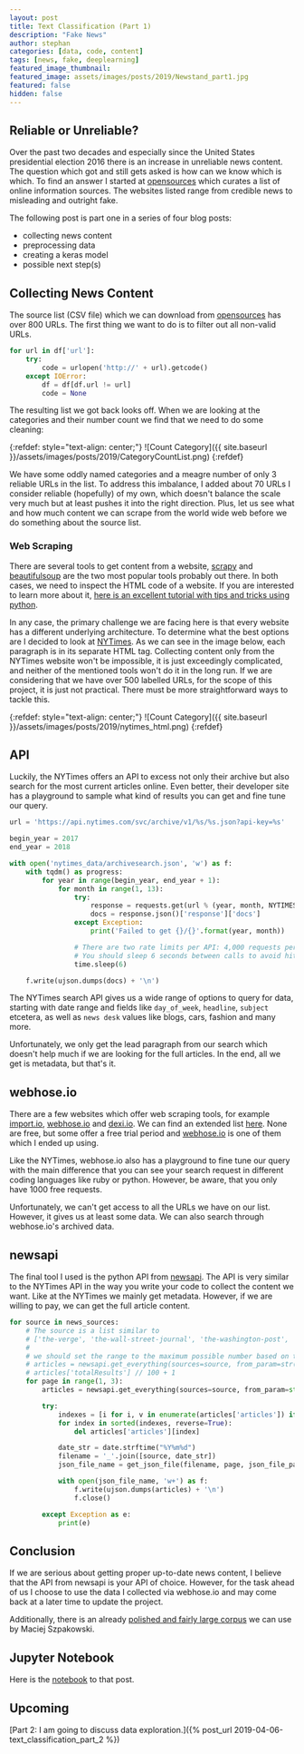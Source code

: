 ```yaml
---
layout: post
title: Text Classification (Part 1)
description: "Fake News"
author: stephan
categories: [data, code, content]
tags: [news, fake, deeplearning]
featured_image_thumbnail:
featured_image: assets/images/posts/2019/Newstand_part1.jpg
featured: false
hidden: false
---
```


## Reliable or Unreliable?

Over the past two decades and especially since the United States presidential election 2016 there is an increase in unreliable news content. The question which got and still gets asked is how can we know which is which. To find an answer I started at [opensources](http://www.opensources.co/) which curates a list of online information sources. The websites listed range from credible news to misleading and outright fake.

The following post is part one in a series of four blog posts:
- collecting news content
- preprocessing data
- creating a keras model
- possible next step(s)

## Collecting News Content

The source list (CSV file) which we can download from [opensources](http://www.opensources.co/)  has over 800 URLs. The first thing we want to do is to filter out all non-valid URLs.

```python
for url in df['url']:
    try:
        code = urlopen('http://' + url).getcode()
    except IOError:
        df = df[df.url != url]
        code = None
```

The resulting list we got back looks off. When we are looking at the categories and their number count we find that we need to do some cleaning:

{:refdef: style="text-align: center;"}
![Count Category]({{ site.baseurl }}/assets/images/posts/2019/CategoryCountList.png)
{:refdef}

We have some oddly named categories and a meagre number of only 3 reliable URLs in the list. To address this imbalance, I added about 70 URLs I consider reliable (hopefully) of my own, which doesn't balance the scale very much but at least pushes it into the right direction. Plus, let us see what and how much content we can scrape from the world wide web before we do something about the source list.

### Web Scraping

There are several tools to get content from a website, [scrapy](https://scrapy.org/) and [beautifulsoup](https://www.crummy.com/software/BeautifulSoup/) are the two most popular tools probably out there. In both cases, we need to inspect the HTML code of a website. If you are interested to learn more about it, [here is an excellent tutorial with tips and tricks using python](https://hackernoon.com/web-scraping-tutorial-with-python-tips-and-tricks-db070e70e071).

In any case, the primary challenge we are facing here is that every website has a different underlying architecture. To determine what the best options are I decided to look at [NYTimes](https://www.nytimes.com/). As we can see in the image below, each paragraph is in its separate HTML tag. Collecting content only from the NYTimes website won't be impossible, it is just exceedingly complicated, and neither of the mentioned tools won't do it in the long run. If we are considering that we have over 500 labelled URLs, for the scope of this project, it is just not practical. There must be more straightforward ways to tackle this.

{:refdef: style="text-align: center;"}
![Count Category]({{ site.baseurl }}/assets/images/posts/2019/nytimes_html.png)
{:refdef}

## API

Luckily, the NYTimes offers an API to excess not only their archive but also search for the most current articles online. Even better, their developer site has a playground to sample what kind of results you can get and fine tune our query.

```python
url = 'https://api.nytimes.com/svc/archive/v1/%s/%s.json?api-key=%s'

begin_year = 2017
end_year = 2018

with open('nytimes_data/archivesearch.json', 'w') as f:
    with tqdm() as progress:
        for year in range(begin_year, end_year + 1):
            for month in range(1, 13):
                try:
                    response = requests.get(url % (year, month, NYTIMES_TOKEN))
                    docs = response.json()['response']['docs']
                except Exception:
                    print('Failed to get {}/{}'.format(year, month))

                # There are two rate limits per API: 4,000 requests per day and 10 requests per minute.
                # You should sleep 6 seconds between calls to avoid hitting the per minute rate limit.
                time.sleep(6)

    f.write(ujson.dumps(docs) + '\n')
```

The NYTimes search API gives us a wide range of options to query for data, starting with date range and fields like `day_of_week`, `headline`, `subject` etcetera, as well as `news desk` values like blogs, cars, fashion and many more.

Unfortunately, we only get the lead paragraph from our search which doesn't help much if we are looking for the full articles. In the end, all we get is metadata, but that's it.

## webhose.io

There are a few websites which offer web scraping tools, for example [import.io](https://www.import.io/), [webhose.io](https://www.webhose.io/) and [dexi.io](https://dexi.io/). We can find an extended list [here](https://www.hongkiat.com/blog/web-scraping-tools/). None are free, but some offer a free trial period and [webhose.io](https://www.webhose.io/) is one of them which I ended up using.

Like the NYTimes, webhose.io also has a playground to fine tune our query with the main difference that you can see your search request in different coding languages like ruby or python. However, be aware, that you only have 1000 free requests.

Unfortunately, we can't get access to all the URLs we have on our list. However, it gives us at least some data. We can also search through webhose.io's archived data.

## newsapi

The final tool I used is the python API from [newsapi](https://newsapi.org/). The API is very similar to the NYTimes API in the way you write your code to collect the content we want. Like at the NYTimes we mainly get metadata. However, if we are willing to pay, we can get the full article content.

```python
for source in news_sources:
    # The source is a list similar to
    # ['the-verge', 'the-wall-street-journal', 'the-washington-post', 'the-washington-times', 'time', 'usa-today', 'vice-news', 'wired']
    #
    # we should set the range to the maximum possible number based on the total results devided by page_size
    # articles = newsapi.get_everything(sources=source, from_param=str(date), sort_by='relevancy', page_size=100)
    # articles['totalResults'] // 100 + 1
    for page in range(1, 3):
        articles = newsapi.get_everything(sources=source, from_param=str(date), sort_by='relevancy', page_size=100, page=page)

        try:
            indexes = [i for i, v in enumerate(articles['articles']) if articles['articles'][i]['content'] is None]
            for index in sorted(indexes, reverse=True):
                del articles['articles'][index]

            date_str = date.strftime("%Y%m%d")
            filename = '_'.join([source, date_str])
            json_file_name = get_json_file(filename, page, json_file_path)

            with open(json_file_name, 'w+') as f:
                f.write(ujson.dumps(articles) + '\n')
                f.close()

        except Exception as e:
            print(e)
```

## Conclusion

If we are serious about getting proper up-to-date news content, I  believe that the API from newsapi is your API of choice. However, for the task ahead of us I choose to use the data I collected via webhose.io and may come back at a later time to update the project.

Additionally, there is an already [polished and fairly large corpus](https://github.com/several27/FakeNewsCorpus) we can use by Maciej Szpakowski.

## Jupyter Notebook

Here is the [notebook](https://github.com/osterburg/news-content-capstone-project/blob/master/01_data_collection.ipynb) to that post.

## Upcoming

[Part 2: I am going to discuss data exploration.]({% post_url 2019-04-06-text_classification_part_2 %})
